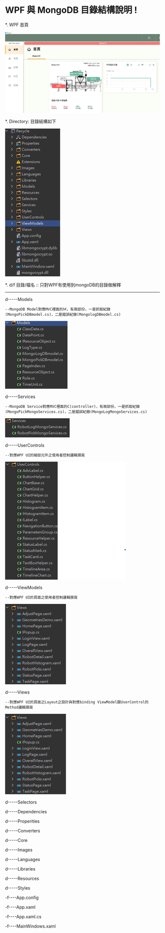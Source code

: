# WPF 與 MongoDB 目錄結構說明 !

*. WPF 首頁

![img_21.png](../images/img_21.png)

*. Directory: 目錄結構如下

![img6.png](../images/img6.png)

*. d/f  目錄/檔名 :: 只對WPF有使用到mongoDB的目錄做解釋

----  ------- ----
d-----Models

    --MongoDB Model對應MVC裡面的Ｍ，有兩部份，一是抓取紀錄(MongoPickDBmodel.cs)，二是錯誤紀錄(MongologDBmodel.cs)

![img_3.png](../images/img_3.png)

d-----Services

    --MongoDB Service對應MVC裡面的C(controller)，有兩部份，一是抓取紀錄(MongoPickMongoServices.cs)，二是錯誤紀錄(MongoLogMongoServices.cs)

![img_2.png](../images/img_2.png)

d-----UserControls

    --對應WPF UI的細部元件之使用者控制邏輯撰寫

![img_18.png](../images/img_18.png)

d-----ViewModels

    --對應WPF UI的頁面之使用者控制邏輯撰寫

![img_20.png](../images/img_20.png)

d-----Views

    --對應WPF UI的頁面之Layout之設計與對應binding ViewModel跟UserControl的Method邏輯撰寫

![img_19.png](../images/img_19.png)

d-----Selectors

d-----Dependencies

d-----Properities

d-----Converters

d-----Core

d-----Images

d-----Languages

d-----Libraries

d-----Resources

d-----Styles

-f----App.config

-f----App.xaml

-f----App.xaml.cs

-f----MainWindows.xaml


